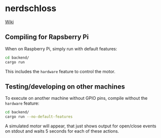 # nerdschloss

[Wiki](https://wiki.section77.de/de/projekte/nerdschloss/nerdschloss-reloaded)

## Compiling for Rapsberry Pi

When on Raspberry Pi, simply run with default features:

```sh
cd backend/
cargo run
```

This includes the `hardware` feature to control the motor.

## Testing/developing on other machines

To execute on another machine without GPIO pins, compile without the `hardware` feature:

```sh
cd backend/
cargo run --no-default-features
```

A simulated motor will appear, that just shows output for open/close events on stdout and waits 5 seconds for each of these actions.
